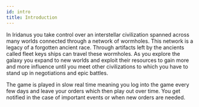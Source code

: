 ```yaml
---
id: intro
title: Introduction
---
```


In Iridanus you take control over an interstellar civilization spanned across many worlds connected through a network of wormholes. This network is a legacy of a forgotten ancient race. Through artifacts left by the ancients called fleet keys ships can travel these wormholes. As you explore the galaxy you expand to new worlds and exploit their resources to gain more and more influence until you meet other civilizations to which you have to stand up in negotiations and epic battles.

The game is played in slow real time meaning you log into the game every few days and leave your orders which then play out over time. You get notified in the case of important events or when new orders are needed. 
